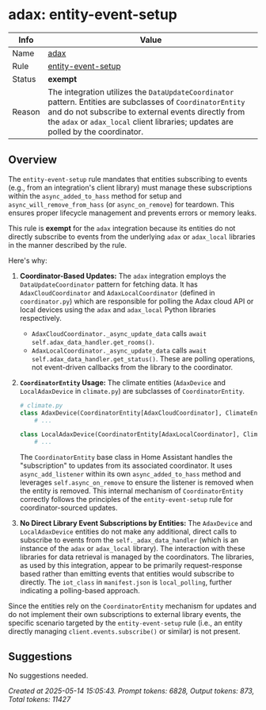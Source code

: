 # adax: entity-event-setup

| Info   | Value                                                                    |
|--------|--------------------------------------------------------------------------|
| Name   | [adax](https://www.home-assistant.io/integrations/adax/) |
| Rule   | [entity-event-setup](https://developers.home-assistant.io/docs/core/integration-quality-scale/rules/entity-event-setup)                                                     |
| Status | **exempt**                                       |
| Reason | The integration utilizes the `DataUpdateCoordinator` pattern. Entities are subclasses of `CoordinatorEntity` and do not subscribe to external events directly from the `adax` or `adax_local` client libraries; updates are polled by the coordinator. |

## Overview

The `entity-event-setup` rule mandates that entities subscribing to events (e.g., from an integration's client library) must manage these subscriptions within the `async_added_to_hass` method for setup and `async_will_remove_from_hass` (or `async_on_remove`) for teardown. This ensures proper lifecycle management and prevents errors or memory leaks.

This rule is **exempt** for the `adax` integration because its entities do not directly subscribe to events from the underlying `adax` or `adax_local` libraries in the manner described by the rule.

Here's why:
1.  **Coordinator-Based Updates:** The `adax` integration employs the `DataUpdateCoordinator` pattern for fetching data. It has `AdaxCloudCoordinator` and `AdaxLocalCoordinator` (defined in `coordinator.py`) which are responsible for polling the Adax cloud API or local devices using the `adax` and `adax_local` Python libraries respectively.
    *   `AdaxCloudCoordinator._async_update_data` calls `await self.adax_data_handler.get_rooms()`.
    *   `AdaxLocalCoordinator._async_update_data` calls `await self.adax_data_handler.get_status()`.
    These are polling operations, not event-driven callbacks from the library to the coordinator.

2.  **`CoordinatorEntity` Usage:** The climate entities (`AdaxDevice` and `LocalAdaxDevice` in `climate.py`) are subclasses of `CoordinatorEntity`.
    ```python
    # climate.py
    class AdaxDevice(CoordinatorEntity[AdaxCloudCoordinator], ClimateEntity):
        # ...

    class LocalAdaxDevice(CoordinatorEntity[AdaxLocalCoordinator], ClimateEntity):
        # ...
    ```
    The `CoordinatorEntity` base class in Home Assistant handles the "subscription" to updates from its associated coordinator. It uses `async_add_listener` within its own `async_added_to_hass` method and leverages `self.async_on_remove` to ensure the listener is removed when the entity is removed. This internal mechanism of `CoordinatorEntity` correctly follows the principles of the `entity-event-setup` rule for coordinator-sourced updates.

3.  **No Direct Library Event Subscriptions by Entities:** The `AdaxDevice` and `LocalAdaxDevice` entities do not make any additional, direct calls to subscribe to events from the `self._adax_data_handler` (which is an instance of the `adax` or `adax_local` library). The interaction with these libraries for data retrieval is managed by the coordinators. The libraries, as used by this integration, appear to be primarily request-response based rather than emitting events that entities would subscribe to directly. The `iot_class` in `manifest.json` is `local_polling`, further indicating a polling-based approach.

Since the entities rely on the `CoordinatorEntity` mechanism for updates and do not implement their own subscriptions to external library events, the specific scenario targeted by the `entity-event-setup` rule (i.e., an entity directly managing `client.events.subscribe()` or similar) is not present.

## Suggestions

No suggestions needed.

_Created at 2025-05-14 15:05:43. Prompt tokens: 6828, Output tokens: 873, Total tokens: 11427_
